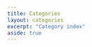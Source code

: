 ```yaml
---
title: Categories
layout: categories
excerpt: "Category index"
aside: true
---
```


[//]: # (---)
[//]: # (title: Categories)
[//]: # (layout: categories)
[//]: # (excerpt: "Category index")
[//]: # (aside: true)
[//]: # (---)
